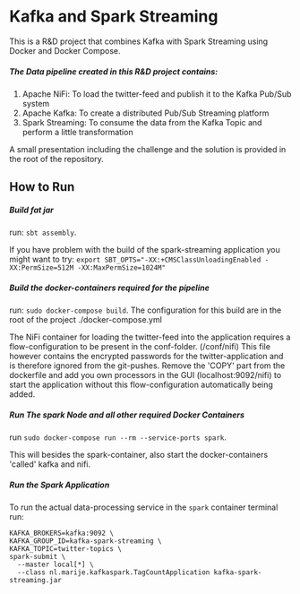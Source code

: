 Kafka and Spark Streaming 
=============================================

This is a R&D project that combines Kafka with Spark Streaming using Docker and Docker Compose.

##### The Data pipeline created in this R&D project contains:
1. Apache NiFi: To load the twitter-feed and publish it to the Kafka Pub/Sub system
2. Apache Kafka: To create a distributed Pub/Sub Streaming platform
3. Spark Streaming: To consume the data from the Kafka Topic and perform a little transformation

A small presentation including the challenge and the solution is provided in the root of the repository.

How to Run
----------

##### Build fat jar

run: `sbt assembly`.

If you have problem with the build of the spark-streaming application you might want to try: 
`export SBT_OPTS="-XX:+CMSClassUnloadingEnabled -XX:PermSize=512M -XX:MaxPermSize=1024M"`


##### Build the docker-containers required for the pipeline

run: `sudo docker-compose build`.
The configuration for this build are in the root of the project ./docker-compose.yml

The NiFi container for loading the twitter-feed into the application requires a flow-configuration to be present in the conf-folder. (/conf/nifi) This file however contains the encrypted passwords for the twitter-application and is therefore ignored from the git-pushes. Remove the 'COPY' part from the dockerfile and add you own processors in the GUI (localhost:9092/nifi) to start the application without this flow-configuration automatically being added.

##### Run The spark Node and all other required Docker Containers
run `sudo docker-compose run --rm --service-ports spark`.

This will besides the spark-container, also start the docker-containers 'called' kafka and nifi.


##### Run the Spark Application
To run the actual data-processing service in the `spark` container terminal run:

```
KAFKA_BROKERS=kafka:9092 \
KAFKA_GROUP_ID=kafka-spark-streaming \
KAFKA_TOPIC=twitter-topics \
spark-submit \
  --master local[*] \
  --class nl.marije.kafkaspark.TagCountApplication kafka-spark-streaming.jar
```

